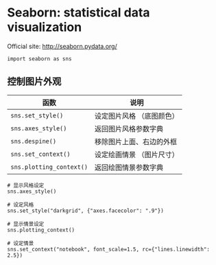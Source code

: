 # Seaborn: statistical data visualization

Official site: http://seaborn.pydata.org/

```
import seaborn as sns
```

## 控制图片外观

函数 | 说明
---|---
`sns.set_style()` | 设定图片风格 （底图颜色）
`sns.axes_style()` | 返回图片风格参数字典
`sns.despine()` | 移除图片上面、右边的外框
`sns.set_context()` | 设定绘画情景 （图片尺寸）
`sns.plotting_context()` | 返回绘图情景参数字典


```
# 显示风格设定
sns.axes_style()

# 设定风格
sns.set_style("darkgrid", {"axes.facecolor": ".9"})
```

```
# 显示情景设定
sns.plotting_context()

# 设定情景
sns.set_context("notebook", font_scale=1.5, rc={"lines.linewidth": 2.5})
```
